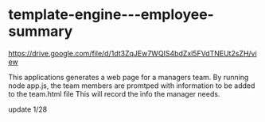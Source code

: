 # template-engine---employee-summary


https://drive.google.com/file/d/1dt3ZqJEw7WQIS4bdZxl5FVdTNEUt2sZH/view


This applications generates a web page for a managers team. 
By running node app.js, the team members are promtped with information to be added to the team.html file
This will record the info the manager needs.


update 1/28